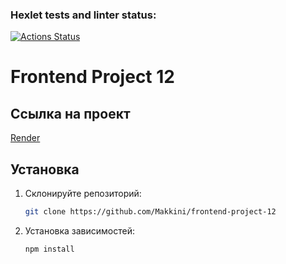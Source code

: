 ### Hexlet tests and linter status:
[![Actions Status](https://github.com/Makkini/frontend-project-12/actions/workflows/hexlet-check.yml/badge.svg)](https://github.com/Makkini/frontend-project-12/actions)

# Frontend Project 12

## Ссылка на проект

[Render](https://frontend-project-12-a1wq.onrender.com/)

## Установка
1. Склонируйте репозиторий:
   ```bash
   git clone https://github.com/Makkini/frontend-project-12
2. Установка зависимостей:
    ```bash
   npm install